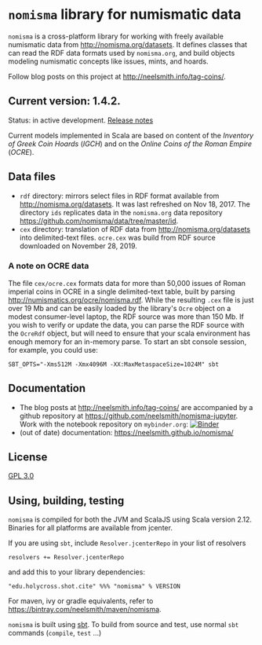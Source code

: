 
# `nomisma` library for numismatic data


`nomisma` is a cross-platform library for working with freely available numismatic data from <http://nomisma.org/datasets>.  It defines classes that can read the RDF data formats used by `nomisma.org`, and build objects modeling numismatic concepts like issues, mints, and hoards.  

Follow blog posts on this project at <http://neelsmith.info/tag-coins/>.



## Current version: **1.4.2**.

Status: in active development. [Release notes](releases.md)

Current models implemented in Scala are based on content of the *Inventory of Greek Coin Hoards* (*IGCH*) and on the *Online Coins of the Roman Empire* (*OCRE*).

## Data files


- `rdf` directory:  mirrors select files in RDF format available from <http://nomisma.org/datasets>.   It was last refreshed on Nov 18, 2017. The directory `ids` replicates data in the `nomisma.org` data repository <https://github.com/nomisma/data/tree/master/id>.
- `cex` directory: translation of RDF data from <http://nomisma.org/datasets> into delimited-text files.  `ocre.cex` was build from RDF source downloaded on November 28, 2019.


### A note on OCRE data

The file `cex/ocre.cex` formats data for more than 50,000 issues of Roman imperial coins in OCRE in a single delimited-text table, built by parsing <http://numismatics.org/ocre/nomisma.rdf>. While the resulting `.cex` file is just over 19 Mb and can be easily loaded by the library's `Ocre` object on a modest consumer-level laptop, the RDF source was more than 150 Mb. If you wish to verify or update the data, you can parse the RDF source with the `OcreRdf` object, but will need to ensure that your scala environment has enough memory for an in-memory parse. To start an sbt console session, for example, you could use:

    SBT_OPTS="-Xms512M -Xmx4096M -XX:MaxMetaspaceSize=1024M" sbt

## Documentation

- The blog posts at <http://neelsmith.info/tag-coins/> are accompanied by a github repository at <https://github.com/neelsmith/nomisma-jupyter>.  Work with the notebook repository on `mybinder.org`: [![Binder](https://mybinder.org/badge_logo.svg)](https://mybinder.org/v2/gh/neelsmith/nomisma-jupyter/master)
- (out of date) documentation: <https://neelsmith.github.io/nomisma/>


## License

[GPL 3.0](https://opensource.org/licenses/gpl-3.0.html)

## Using, building, testing

`nomisma` is compiled for both the JVM and ScalaJS using Scala version 2.12.  Binaries for all platforms are available from jcenter.

If you are using `sbt`, include `Resolver.jcenterRepo` in your list of resolvers

    resolvers += Resolver.jcenterRepo

and add this to your library dependencies:

    "edu.holycross.shot.cite" %%% "nomisma" % VERSION


For maven, ivy or gradle equivalents, refer to <https://bintray.com/neelsmith/maven/nomisma>.

`nomisma` is built using [sbt](http://www.scala-sbt.org/). To build from source and test, use normal `sbt` commands (`compile`, `test` ...)
